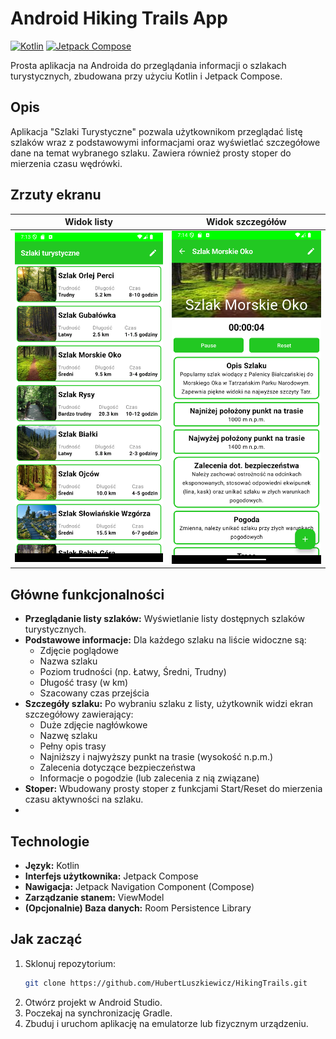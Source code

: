 # Android Hiking Trails App

[![Kotlin](https://img.shields.io/badge/Kotlin-1.x%2F2.x-blueviolet.svg?logo=kotlin)](https://kotlinlang.org)
[![Jetpack Compose](https://img.shields.io/badge/Jetpack%20Compose-UI-brightgreen.svg?logo=jetpackcompose)](https://developer.android.com/jetpack/compose)

Prosta aplikacja na Androida do przeglądania informacji o szlakach turystycznych, zbudowana przy użyciu Kotlin i Jetpack Compose.

## Opis

Aplikacja "Szlaki Turystyczne" pozwala użytkownikom przeglądać listę szlaków wraz z podstawowymi informacjami oraz wyświetlać szczegółowe dane na temat wybranego szlaku. Zawiera również prosty stoper do mierzenia czasu wędrówki.

## Zrzuty ekranu

|                     Widok listy                     | Widok szczegółów                               |
|:---------------------------------------------------:| :----------------------------------------------: |
| <img src="screenshots/main_screen.png" width="250"> | <img src="screenshots/details_screen.png" width="250"> |

## Główne funkcjonalności

*   **Przeglądanie listy szlaków:** Wyświetlanie listy dostępnych szlaków turystycznych.
*   **Podstawowe informacje:** Dla każdego szlaku na liście widoczne są:
    *   Zdjęcie poglądowe
    *   Nazwa szlaku
    *   Poziom trudności (np. Łatwy, Średni, Trudny)
    *   Długość trasy (w km)
    *   Szacowany czas przejścia
*   **Szczegóły szlaku:** Po wybraniu szlaku z listy, użytkownik widzi ekran szczegółowy zawierający:
    *   Duże zdjęcie nagłówkowe
    *   Nazwę szlaku
    *   Pełny opis trasy
    *   Najniższy i najwyższy punkt na trasie (wysokość n.p.m.)
    *   Zalecenia dotyczące bezpieczeństwa
    *   Informacje o pogodzie (lub zalecenia z nią związane)
*   **Stoper:** Wbudowany prosty stoper z funkcjami Start/Reset do mierzenia czasu aktywności na szlaku.
*
## Technologie

*   **Język:** Kotlin
*   **Interfejs użytkownika:** Jetpack Compose
*   **Nawigacja:** Jetpack Navigation Component (Compose)
*   **Zarządzanie stanem:** ViewModel
*   **(Opcjonalnie) Baza danych:** Room Persistence Library

## Jak zacząć

1.  Sklonuj repozytorium:
    ```bash
    git clone https://github.com/HubertLuszkiewicz/HikingTrails.git
    ```
2.  Otwórz projekt w Android Studio.
3.  Poczekaj na synchronizację Gradle.
4.  Zbuduj i uruchom aplikację na emulatorze lub fizycznym urządzeniu.